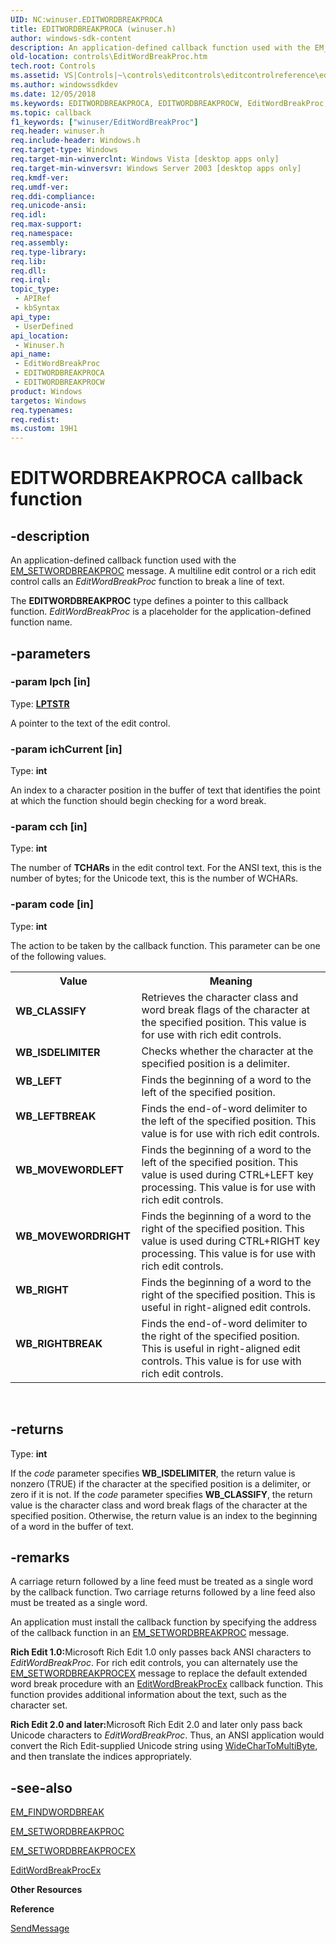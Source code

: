 ```yaml
---
UID: NC:winuser.EDITWORDBREAKPROCA
title: EDITWORDBREAKPROCA (winuser.h)
author: windows-sdk-content
description: An application-defined callback function used with the EM_SETWORDBREAKPROC message.
old-location: controls\EditWordBreakProc.htm
tech.root: Controls
ms.assetid: VS|Controls|~\controls\editcontrols\editcontrolreference\editcontrolfunctions\editwordbreakproc.htm
ms.author: windowssdkdev
ms.date: 12/05/2018
ms.keywords: EDITWORDBREAKPROCA, EDITWORDBREAKPROCW, EditWordBreakProc, EditWordBreakProc callback, EditWordBreakProc callback function [Windows Controls], WB_CLASSIFY, WB_ISDELIMITER, WB_LEFT, WB_LEFTBREAK, WB_MOVEWORDLEFT, WB_MOVEWORDRIGHT, WB_RIGHT, WB_RIGHTBREAK, _win32_EditWordBreakProc, _win32_EditWordBreakProc_cpp, controls.EditWordBreakProc, controls._win32_EditWordBreakProc, winuser/EDITWORDBREAKPROCA, winuser/EDITWORDBREAKPROCW, winuser/EditWordBreakProc
ms.topic: callback
f1_keywords: ["winuser/EditWordBreakProc"]
req.header: winuser.h
req.include-header: Windows.h
req.target-type: Windows
req.target-min-winverclnt: Windows Vista [desktop apps only]
req.target-min-winversvr: Windows Server 2003 [desktop apps only]
req.kmdf-ver: 
req.umdf-ver: 
req.ddi-compliance: 
req.unicode-ansi: 
req.idl: 
req.max-support: 
req.namespace: 
req.assembly: 
req.type-library: 
req.lib: 
req.dll: 
req.irql: 
topic_type:
 - APIRef
 - kbSyntax
api_type:
 - UserDefined
api_location:
 - Winuser.h
api_name:
 - EditWordBreakProc
 - EDITWORDBREAKPROCA
 - EDITWORDBREAKPROCW
product: Windows
targetos: Windows
req.typenames: 
req.redist: 
ms.custom: 19H1
---
```


# EDITWORDBREAKPROCA callback function


## -description


An application-defined callback function used with the <a href="https://docs.microsoft.com/windows/desktop/Controls/em-setwordbreakproc">EM_SETWORDBREAKPROC</a> message. A multiline edit control or a rich edit control calls an <i>EditWordBreakProc</i> function to break a line of text.

The <b>EDITWORDBREAKPROC</b> type defines a pointer to this callback function. <i>EditWordBreakProc</i> is a placeholder for the application-defined function name. 


## -parameters




### -param lpch [in]

Type: <b><a href="https://docs.microsoft.com/windows/desktop/WinProg/windows-data-types">LPTSTR</a></b>

A pointer to the text of the edit control. 


### -param ichCurrent [in]

Type: <b>int</b>

An index to a character position in the buffer of text that identifies the point at which the function should begin checking for a word break. 


### -param cch [in]

Type: <b>int</b>

The number of 
					<b>TCHARs</b> in the edit control text. For the ANSI text, this is the number of bytes; for the Unicode text, this is the number of WCHARs. 


### -param code [in]

Type: <b>int</b>

The action to be taken by the callback function. This parameter can be one of the following values. 

<table>
<tr>
<th>Value</th>
<th>Meaning</th>
</tr>
<tr>
<td width="40%"><a id="WB_CLASSIFY"></a><a id="wb_classify"></a><dl>
<dt><b>WB_CLASSIFY</b></dt>
</dl>
</td>
<td width="60%">
Retrieves the character class and word break flags of the character at the specified position. This value is for use with rich edit controls.

</td>
</tr>
<tr>
<td width="40%"><a id="WB_ISDELIMITER"></a><a id="wb_isdelimiter"></a><dl>
<dt><b>WB_ISDELIMITER</b></dt>
</dl>
</td>
<td width="60%">
Checks whether the character at the specified position is a delimiter.

</td>
</tr>
<tr>
<td width="40%"><a id="WB_LEFT"></a><a id="wb_left"></a><dl>
<dt><b>WB_LEFT</b></dt>
</dl>
</td>
<td width="60%">
Finds the beginning of a word to the left of the specified position.

</td>
</tr>
<tr>
<td width="40%"><a id="WB_LEFTBREAK"></a><a id="wb_leftbreak"></a><dl>
<dt><b>WB_LEFTBREAK</b></dt>
</dl>
</td>
<td width="60%">
Finds the end-of-word delimiter to the left of the specified position. This value is for use with rich edit controls.

</td>
</tr>
<tr>
<td width="40%"><a id="WB_MOVEWORDLEFT"></a><a id="wb_movewordleft"></a><dl>
<dt><b>WB_MOVEWORDLEFT</b></dt>
</dl>
</td>
<td width="60%">
Finds the beginning of a word to the left of the specified position. This value is used during CTRL+LEFT key processing. This value is for use with rich edit controls.

</td>
</tr>
<tr>
<td width="40%"><a id="WB_MOVEWORDRIGHT"></a><a id="wb_movewordright"></a><dl>
<dt><b>WB_MOVEWORDRIGHT</b></dt>
</dl>
</td>
<td width="60%">
Finds the beginning of a word to the right of the specified position. This value is used during CTRL+RIGHT key processing. This value is for use with rich edit controls.

</td>
</tr>
<tr>
<td width="40%"><a id="WB_RIGHT"></a><a id="wb_right"></a><dl>
<dt><b>WB_RIGHT</b></dt>
</dl>
</td>
<td width="60%">
Finds the beginning of a word to the right of the specified position. This is useful in right-aligned edit controls.

</td>
</tr>
<tr>
<td width="40%"><a id="WB_RIGHTBREAK"></a><a id="wb_rightbreak"></a><dl>
<dt><b>WB_RIGHTBREAK</b></dt>
</dl>
</td>
<td width="60%">
Finds the end-of-word delimiter to the right of the specified position. This is useful in right-aligned edit controls. This value is for use with rich edit controls.

</td>
</tr>
</table>
 


## -returns



Type: <b>int</b>

If the 
						<i>code</i> parameter specifies <b>WB_ISDELIMITER</b>, the return value is nonzero (TRUE) if the character at the specified position is a delimiter, or zero if it is not. If the 
						<i>code</i> parameter specifies <b>WB_CLASSIFY</b>, the return value is the character class and word break flags of the character at the specified position. Otherwise, the return value is an index to the beginning of a word in the buffer of text. 




## -remarks



A carriage return followed by a line feed must be treated as a single word by the callback function. Two carriage returns followed by a line feed also must be treated as a single word. 

An application must install the callback function by specifying the address of the callback function in an <a href="https://docs.microsoft.com/windows/desktop/Controls/em-setwordbreakproc">EM_SETWORDBREAKPROC</a> message. 

<b>Rich Edit 1.0:</b>Microsoft Rich Edit 1.0 only passes back ANSI characters to <i>EditWordBreakProc</i>. For rich edit controls, you can alternately use the <a href="https://docs.microsoft.com/windows/desktop/Controls/em-setwordbreakprocex">EM_SETWORDBREAKPROCEX</a> message to replace the default extended word break procedure with an <a href="https://docs.microsoft.com/windows/desktop/api/richedit/nc-richedit-editwordbreakprocex">EditWordBreakProcEx</a> callback function. This function provides additional information about the text, such as the character set. 

<b>Rich Edit 2.0 and later:</b>Microsoft Rich Edit 2.0 and later only pass back Unicode characters to <i>EditWordBreakProc</i>. Thus, an ANSI application would convert the Rich Edit-supplied Unicode string using <a href="https://docs.microsoft.com/windows/desktop/api/stringapiset/nf-stringapiset-widechartomultibyte">WideCharToMultiByte</a>, and then translate the indices appropriately. 




## -see-also




<a href="https://docs.microsoft.com/windows/desktop/Controls/em-findwordbreak">EM_FINDWORDBREAK</a>



<a href="https://docs.microsoft.com/windows/desktop/Controls/em-setwordbreakproc">EM_SETWORDBREAKPROC</a>



<a href="https://docs.microsoft.com/windows/desktop/Controls/em-setwordbreakprocex">EM_SETWORDBREAKPROCEX</a>



<a href="https://docs.microsoft.com/windows/desktop/api/richedit/nc-richedit-editwordbreakprocex">EditWordBreakProcEx</a>



<b>Other Resources</b>



<b>Reference</b>



<a href="https://docs.microsoft.com/windows/desktop/api/winuser/nf-winuser-sendmessage">SendMessage</a>
 

 

